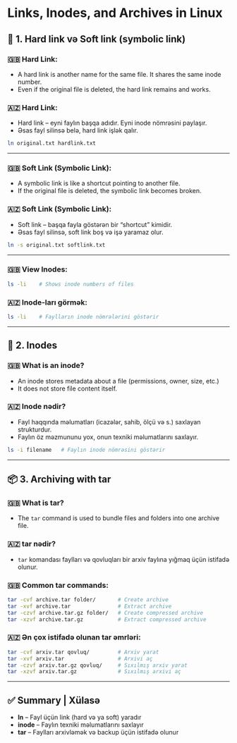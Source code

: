 # Links, Inodes, and Archives in Linux
## 🔗 1. Hard link və Soft link (symbolic link)

### 🇬🇧 Hard Link:
- A hard link is another name for the same file. It shares the same inode number.
- Even if the original file is deleted, the hard link remains and works.

### 🇦🇿 Hard Link:
- Hard link – eyni faylın başqa adıdır. Eyni inode nömrəsini paylaşır.
- Əsas fayl silinsə belə, hard link işlək qalır.

```bash
ln original.txt hardlink.txt
```

---

### 🇬🇧 Soft Link (Symbolic Link):
- A symbolic link is like a shortcut pointing to another file.
- If the original file is deleted, the symbolic link becomes broken.

### 🇦🇿 Soft Link (Symbolic Link):
- Soft link – başqa fayla göstərən bir “shortcut” kimidir.
- Əsas fayl silinsə, soft link boş və işə yaramaz olur.

```bash
ln -s original.txt softlink.txt
```

---

### 🇬🇧 View Inodes:
```bash
ls -li    # Shows inode numbers of files
```

### 🇦🇿 Inode-ları görmək:
```bash
ls -li    # Faylların inode nömrələrini göstərir
```

---

## 🔢 2. Inodes

### 🇬🇧 What is an inode?
- An inode stores metadata about a file (permissions, owner, size, etc.)
- It does not store file content itself.

### 🇦🇿 Inode nədir?
- Fayl haqqında məlumatları (icazələr, sahib, ölçü və s.) saxlayan strukturdur.
- Faylın öz məzmununu yox, onun texniki məlumatlarını saxlayır.

```bash
ls -i filename   # Faylın inode nömrəsini göstərir
```

---

## 📦 3. Archiving with tar

### 🇬🇧 What is tar?
- The `tar` command is used to bundle files and folders into one archive file.

### 🇦🇿 tar nədir?
- `tar` komandası faylları və qovluqları bir arxiv faylına yığmaq üçün istifadə olunur.

### 🇬🇧 Common tar commands:
```bash
tar -cvf archive.tar folder/       # Create archive
tar -xvf archive.tar               # Extract archive
tar -czvf archive.tar.gz folder/   # Create compressed archive
tar -xzvf archive.tar.gz           # Extract compressed archive
```

### 🇦🇿 Ən çox istifadə olunan tar əmrləri:
```bash
tar -cvf arxiv.tar qovluq/         # Arxiv yarat
tar -xvf arxiv.tar                 # Arxivi aç
tar -czvf arxiv.tar.gz qovluq/     # Sıxılmış arxiv yarat
tar -xzvf arxiv.tar.gz             # Sıxılmış arxivi aç
```

---

## ✅ Summary | Xülasə

- **ln** – Fayl üçün link (hard və ya soft) yaradır
- **inode** – Faylın texniki məlumatlarını saxlayır
- **tar** – Faylları arxivləmək və backup üçün istifadə olunur
